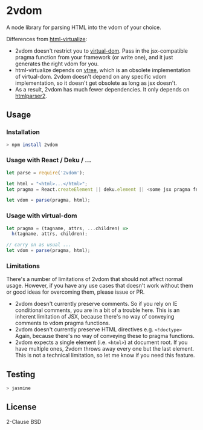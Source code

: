 2vdom
=====

A node library for parsing HTML into the vdom of your choice.

Differences from [html-virtualize](https://github.com/alexmingoia/html-virtualize):

* 2vdom doesn't restrict you to [virtual-dom](https://github.com/Matt-Esch/virtual-dom).
  Pass in the jsx-compatible pragma function from your framework (or write one),
  and it just generates the right vdom for you.
* html-virtualize depends on [vtree](https://github.com/Matt-Esch/vtree), which
  is an obsolete implementation of virtual-dom. 2vdom doesn't depend on any
  specific vdom implementation, so it doesn't get obsolete as long as jsx doesn't.
* As a result, 2vdom has much fewer dependencies. It only depends on
  [htmlparser2](https://github.com/fb55/htmlparser2).

Usage
-----

### Installation

```bash
> npm install 2vdom
```

### Usage with React / Deku / ...

```js
let parse = require('2vdom');

let html = "<html>...</html>";
let pragma = React.createElement || deku.element || <some jsx pragma fn>;

let vdom = parse(pragma, html);
```

### Usage with virtual-dom

```js
let pragma = (tagname, attrs, ...children) =>
  h(tagname, attrs, children);

// carry on as usual ...
let vdom = parse(pragma, html);
```

### Limitations

There's a number of limitations of 2vdom that should not affect normal usage.
However, if you have any use cases that doesn't work without them or good ideas
for overcoming them, please issue or PR.

* 2vdom doesn't currently preserve comments. So if you rely on IE conditional
  comments, you are in a bit of a trouble here. This is an inherent limitation
  of JSX, because there's no way of conveying comments to vdom pragma functions.
* 2vdom doesn't currently preserve HTML directives e.g. `<!doctype>` Again,
  because there's no way of conveying these to pragma functions.
* 2vdom expects a single element (i.e. `<html>`) at document root. If you have
  multiple ones, 2vdom throws away every one but the last element. This is not
  a technical limitation, so let me know if you need this feature.

Testing
-------

```bash
> jasmine
```

License
-------

2-Clause BSD
